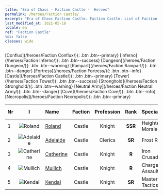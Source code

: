 ```yaml
---
title: "Era of Chaos - Faction Castle -  Heroes"
permalink: /heroes/Faction Castle/
excerpt: "Era of Chaos Faction Castle. Faction Castle. List of Faction  in Era of Chaos"
last_modified_at: 2021-05-18
locale: en
ref: "Faction Castle"
toc: false
classes: wide
---
```

 [Conflux](/heroes/Faction Conflux/){: .btn .btn--primary} [Inferno](/heroes/Faction Inferno/){: .btn .btn--success} [Dungeon](/heroes/Faction Dungeon/){: .btn .btn--warning} [Rampart](/heroes/Faction Rampart/){: .btn .btn--danger} [Fortress](/heroes/Faction Fortress/){: .btn .btn--info} [Castle](/heroes/Faction Castle/){: .btn .btn--primary} [Tower](/heroes/Faction Tower/){: .btn .btn--success} [Stronghold](/heroes/Faction Stronghold/){: .btn .btn--warning} [Neutral Army](/heroes/Faction Neutral Army/){: .btn .btn--danger} [Cove](/heroes/Faction Cove/){: .btn .btn--info} [Necropolis](/heroes/Faction Necropolis/){: .btn .btn--primary} 

  | Nr |  I |    Name    |  Faction  |  Profession   |  Rank  |    Specialty     | User Rate  | 
  |:---|:--:|:-----------|:-------:|:-------------:|:------:|:-----------------|:----:|
  | 1 | ![Roland](/images/h/h_Roland.jpg) | [Roland](/heroes/Roland/) | Castle | Knight | **SSR** |  Heightened Morale | SR+ |
  | 2 | ![Adelaide](/images/h/h_Adelaide.jpg) | [Adelaide](/heroes/Adelaide/) | Castle | Clerics | **SR** |  Frost Ring | R+ |
  | 3 | ![Catherine](/images/h/h_Catherine.jpg) | [Catherine](/heroes/Catherine/) | Castle | Knight | **R** |  Iron Crusader | R |
  | 4 | ![Mullich](/images/h/h_Mullich.jpg) | [Mullich](/heroes/Mullich/) | Castle | Knight | **R** |  Charge Assault | R+ |
  | 5 | ![Kendal](/images/h/h_Kendel.jpg) | [Kendal](/heroes/Kendal/) | Castle | Knight | **SR** |  Master of Tactics | R |
